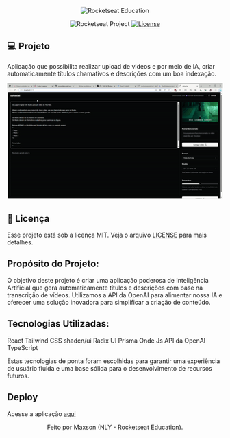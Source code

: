 <p align="center">
  <img alt="Rocketseat Education" src="https://avatars.githubusercontent.com/u/69590972?s=200&v=4" width="100px" />
</p>

<p align="center">
  <img src="https://img.shields.io/static/v1?label=Rocketseat&message=Education&color=8257e5&labelColor=202024" alt="Rocketseat Project" />
  <a href="LICENSE"><img  src="https://img.shields.io/static/v1?label=License&message=MIT&color=8257e5&labelColor=202024" alt="License"></a>
</p>

## 💻 Projeto

Aplicação que possibilita realizar upload de videos e por meio de IA, criar automaticamente títulos chamativos e descrições com um boa indexação.

![Design do Projeto](./exemple.gif)



## 📝 Licença

Esse projeto está sob a licença MIT. Veja o arquivo [LICENSE](LICENSE) para mais detalhes.

## Propósito do Projeto:

O objetivo deste projeto é criar uma aplicação poderosa de Inteligência Artificial que gera automaticamente títulos e descrições com base na transcrição de vídeos. Utilizamos a API da OpenAI para alimentar nossa IA e oferecer uma solução inovadora para simplificar a criação de conteúdo.

## Tecnologias Utilizadas:

React
Tailwind CSS
shadcn/ui
Radix UI
Prisma
Onde Js
API da OpenAI
TypeScript

Estas tecnologias de ponta foram escolhidas para garantir uma experiência de usuário fluida e uma base sólida para o desenvolvimento de recursos futuros.

## Deploy

Acesse a aplicação [aqui](https://upload-ai-zeta.vercel.app/)

<p align="center">
  Feito por Maxson (NLY - Rocketseat Education).
</p>

<!--START_SECTION:footer-->

<br />
<br />

<!--END_SECTION:footer-->
